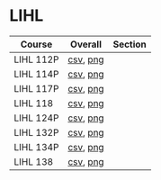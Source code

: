 # LIHL

| Course | Overall | Section |
| ------ | ------- | ------- |
| LIHL 112P | [csv](https://github.com/UCSD-Historical-Enrollment-Data/2024Spring/blob/main/overall/LIHL%20112P.csv), [png](https://raw.githubusercontent.com/UCSD-Historical-Enrollment-Data/2024Spring/main/plot_overall/LIHL%20112P.png) |  |
| LIHL 114P | [csv](https://github.com/UCSD-Historical-Enrollment-Data/2024Spring/blob/main/overall/LIHL%20114P.csv), [png](https://raw.githubusercontent.com/UCSD-Historical-Enrollment-Data/2024Spring/main/plot_overall/LIHL%20114P.png) |  |
| LIHL 117P | [csv](https://github.com/UCSD-Historical-Enrollment-Data/2024Spring/blob/main/overall/LIHL%20117P.csv), [png](https://raw.githubusercontent.com/UCSD-Historical-Enrollment-Data/2024Spring/main/plot_overall/LIHL%20117P.png) |  |
| LIHL 118 | [csv](https://github.com/UCSD-Historical-Enrollment-Data/2024Spring/blob/main/overall/LIHL%20118.csv), [png](https://raw.githubusercontent.com/UCSD-Historical-Enrollment-Data/2024Spring/main/plot_overall/LIHL%20118.png) |  |
| LIHL 124P | [csv](https://github.com/UCSD-Historical-Enrollment-Data/2024Spring/blob/main/overall/LIHL%20124P.csv), [png](https://raw.githubusercontent.com/UCSD-Historical-Enrollment-Data/2024Spring/main/plot_overall/LIHL%20124P.png) |  |
| LIHL 132P | [csv](https://github.com/UCSD-Historical-Enrollment-Data/2024Spring/blob/main/overall/LIHL%20132P.csv), [png](https://raw.githubusercontent.com/UCSD-Historical-Enrollment-Data/2024Spring/main/plot_overall/LIHL%20132P.png) |  |
| LIHL 134P | [csv](https://github.com/UCSD-Historical-Enrollment-Data/2024Spring/blob/main/overall/LIHL%20134P.csv), [png](https://raw.githubusercontent.com/UCSD-Historical-Enrollment-Data/2024Spring/main/plot_overall/LIHL%20134P.png) |  |
| LIHL 138 | [csv](https://github.com/UCSD-Historical-Enrollment-Data/2024Spring/blob/main/overall/LIHL%20138.csv), [png](https://raw.githubusercontent.com/UCSD-Historical-Enrollment-Data/2024Spring/main/plot_overall/LIHL%20138.png) |  |
